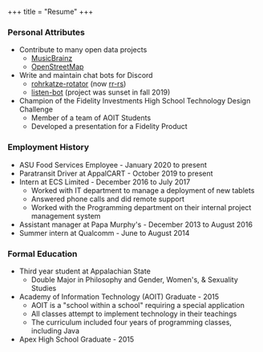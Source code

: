 +++
title = "Resume"
+++

### Personal Attributes
* Contribute to many open data projects
  * [MusicBrainz](https://musicbrainz.org/user/7596ff)
  * [OpenStreetMap](https://www.openstreetmap.org/user/7596ff/history)
* Write and maintain chat bots for Discord
  * [rohrkatze-rotator](https://www.github.com/7596ff/rohrkatze-rotator) (now [rr-rs](https://www.github.com/7596ff/rr-rs))
  * [listen-bot](https://www.github.com/7596ff/listen-bot) (project was sunset in fall 2019)
* Champion of the Fidelity Investments High School Technology Design Challenge
  * Member of a team of AOIT Students
  * Developed a presentation for a Fidelity Product

### Employment History
* ASU Food Services Employee - January 2020 to present
* Paratransit Driver at AppalCART - October 2019 to present
* Intern at ECS Limited - December 2016 to July 2017
  * Worked with IT department to manage a deployment of new tablets
  * Answered phone calls and did remote support
  * Worked with the Programming department on their internal project management system
* Assistant manager at Papa Murphy's - December 2013 to August 2016
* Summer intern at Qualcomm - June to August 2014

### Formal Education
* Third year student at Appalachian State
  * Double Major in Philosophy and Gender, Women's, & Sexuality Studies
* Academy of Information Technology (AOIT) Graduate - 2015
  * AOIT is a "school within a school" requiring a special application
  * All classes attempt to implement technology in their teachings
  * The curriculum included four years of programming classes, including Java
* Apex High School Graduate - 2015

